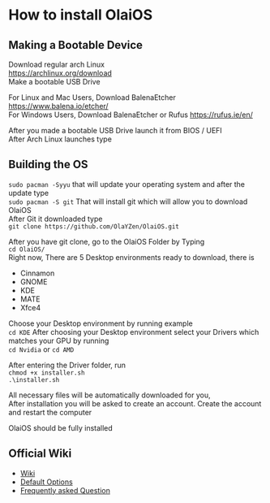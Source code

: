 # How to install OlaiOS

## Making a Bootable Device

Download regular arch Linux
<br />https://archlinux.org/download
<br />Make a bootable USB Drive

For Linux and Mac Users, Download BalenaEtcher https://www.balena.io/etcher/
<br />For Windows Users, Download BalenaEtcher or Rufus https://rufus.ie/en/

After you made a bootable USB Drive launch it from BIOS / UEFI
<br />After Arch Linux launches type

## Building the OS

`sudo pacman -Syyu` that will update your operating system and after the update type
<br />`sudo pacman -S git` That will install git which will allow you to download OlaiOS
<br />After Git it downloaded type
<br />`git clone https://github.com/OlaYZen/OlaiOS.git`

After you have git clone, go to the OlaiOS Folder by Typing
<br />`cd OlaiOS/`
<br />Right now, There are 5 Desktop environments ready to download, there is

- Cinnamon
- GNOME
- KDE
- MATE
- Xfce4

Choose your Desktop environment by running example
<br />`cd KDE`
After choosing your Desktop environment select your Drivers which matches your GPU by running
<br />`cd Nvidia` or `cd AMD`


After entering the Driver folder, run
<br />`chmod +x installer.sh`
<br />`.\installer.sh`

All necessary files will be automatically downloaded for you,
<br />After installation you will be asked to create an account. Create the account and restart the computer

OlaiOS should be fully installed

## Official Wiki
- [Wiki](https://github.com/OlaYZen/OlaiOS/wiki)
- [Default Options](https://github.com/OlaYZen/OlaiOS/wiki/Default-Options)
- [Frequently asked Question](https://github.com/OlaYZen/OlaiOS/wiki/Frequently-asked-Question)

